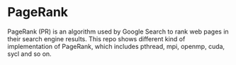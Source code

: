# PageRank
PageRank (PR) is an algorithm used by Google Search to rank web pages in their search engine results. This repo shows different kind of implementation of PageRank, which includes pthread, mpi, openmp, cuda, sycl and so on.
